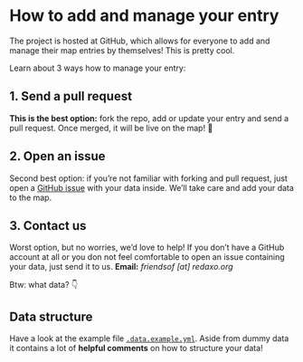 # How to add and manage your entry

The project is hosted at GitHub, which allows for everyone to add and manage their map entries by themselves! This is pretty cool.

Learn about 3 ways how to manage your entry:

## 1. Send a pull request

__This is the best option:__ fork the repo, add or update your entry and send a pull request. Once merged, it will be live on the map! 💯

## 2. Open an issue

Second best option: if you’re not familiar with forking and pull request, just open a [GitHub issue](https://github.com/FriendsOfREDAXO/community/issues) with your data inside. We’ll take care and add your data to the map.

## 3. Contact us

Worst option, but no worries, we’d love to help! If you don’t have a GitHub account at all or you don not feel comfortable to open an issue containing your data, just send it to us. __Email:__ _friendsof [at] redaxo.org_

Btw: what data? 👇

## Data structure

Have a look at the example file [`.data.example.yml`](https://github.com/FriendsOfREDAXO/community/blob/master/_directory/.data.example.yml). Aside from dummy data it contains a lot of __helpful comments__ on how to structure your data!

